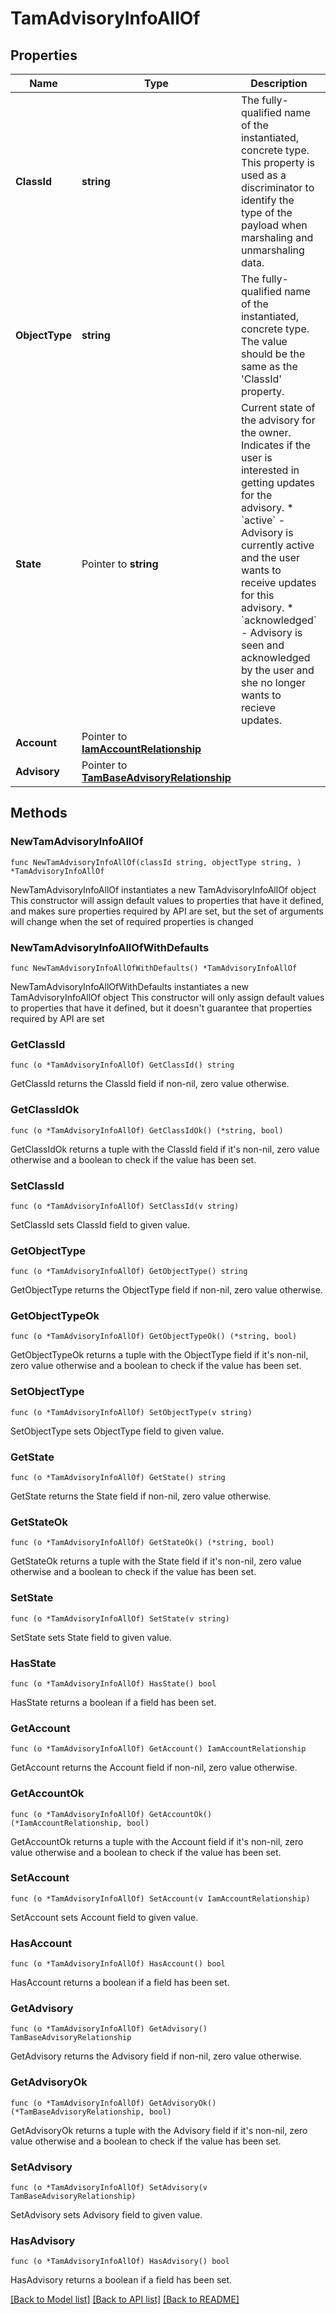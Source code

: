 # TamAdvisoryInfoAllOf

## Properties

Name | Type | Description | Notes
------------ | ------------- | ------------- | -------------
**ClassId** | **string** | The fully-qualified name of the instantiated, concrete type. This property is used as a discriminator to identify the type of the payload when marshaling and unmarshaling data. | [default to "tam.AdvisoryInfo"]
**ObjectType** | **string** | The fully-qualified name of the instantiated, concrete type. The value should be the same as the &#39;ClassId&#39; property. | [default to "tam.AdvisoryInfo"]
**State** | Pointer to **string** | Current state of the advisory for the owner. Indicates if the user is interested in getting updates for the advisory. * &#x60;active&#x60; - Advisory is currently active and the user wants to receive updates for this advisory. * &#x60;acknowledged&#x60; - Advisory is seen and acknowledged by the user and she no longer wants to recieve updates. | [optional] [default to "active"]
**Account** | Pointer to [**IamAccountRelationship**](IamAccountRelationship.md) |  | [optional] 
**Advisory** | Pointer to [**TamBaseAdvisoryRelationship**](TamBaseAdvisoryRelationship.md) |  | [optional] 

## Methods

### NewTamAdvisoryInfoAllOf

`func NewTamAdvisoryInfoAllOf(classId string, objectType string, ) *TamAdvisoryInfoAllOf`

NewTamAdvisoryInfoAllOf instantiates a new TamAdvisoryInfoAllOf object
This constructor will assign default values to properties that have it defined,
and makes sure properties required by API are set, but the set of arguments
will change when the set of required properties is changed

### NewTamAdvisoryInfoAllOfWithDefaults

`func NewTamAdvisoryInfoAllOfWithDefaults() *TamAdvisoryInfoAllOf`

NewTamAdvisoryInfoAllOfWithDefaults instantiates a new TamAdvisoryInfoAllOf object
This constructor will only assign default values to properties that have it defined,
but it doesn't guarantee that properties required by API are set

### GetClassId

`func (o *TamAdvisoryInfoAllOf) GetClassId() string`

GetClassId returns the ClassId field if non-nil, zero value otherwise.

### GetClassIdOk

`func (o *TamAdvisoryInfoAllOf) GetClassIdOk() (*string, bool)`

GetClassIdOk returns a tuple with the ClassId field if it's non-nil, zero value otherwise
and a boolean to check if the value has been set.

### SetClassId

`func (o *TamAdvisoryInfoAllOf) SetClassId(v string)`

SetClassId sets ClassId field to given value.


### GetObjectType

`func (o *TamAdvisoryInfoAllOf) GetObjectType() string`

GetObjectType returns the ObjectType field if non-nil, zero value otherwise.

### GetObjectTypeOk

`func (o *TamAdvisoryInfoAllOf) GetObjectTypeOk() (*string, bool)`

GetObjectTypeOk returns a tuple with the ObjectType field if it's non-nil, zero value otherwise
and a boolean to check if the value has been set.

### SetObjectType

`func (o *TamAdvisoryInfoAllOf) SetObjectType(v string)`

SetObjectType sets ObjectType field to given value.


### GetState

`func (o *TamAdvisoryInfoAllOf) GetState() string`

GetState returns the State field if non-nil, zero value otherwise.

### GetStateOk

`func (o *TamAdvisoryInfoAllOf) GetStateOk() (*string, bool)`

GetStateOk returns a tuple with the State field if it's non-nil, zero value otherwise
and a boolean to check if the value has been set.

### SetState

`func (o *TamAdvisoryInfoAllOf) SetState(v string)`

SetState sets State field to given value.

### HasState

`func (o *TamAdvisoryInfoAllOf) HasState() bool`

HasState returns a boolean if a field has been set.

### GetAccount

`func (o *TamAdvisoryInfoAllOf) GetAccount() IamAccountRelationship`

GetAccount returns the Account field if non-nil, zero value otherwise.

### GetAccountOk

`func (o *TamAdvisoryInfoAllOf) GetAccountOk() (*IamAccountRelationship, bool)`

GetAccountOk returns a tuple with the Account field if it's non-nil, zero value otherwise
and a boolean to check if the value has been set.

### SetAccount

`func (o *TamAdvisoryInfoAllOf) SetAccount(v IamAccountRelationship)`

SetAccount sets Account field to given value.

### HasAccount

`func (o *TamAdvisoryInfoAllOf) HasAccount() bool`

HasAccount returns a boolean if a field has been set.

### GetAdvisory

`func (o *TamAdvisoryInfoAllOf) GetAdvisory() TamBaseAdvisoryRelationship`

GetAdvisory returns the Advisory field if non-nil, zero value otherwise.

### GetAdvisoryOk

`func (o *TamAdvisoryInfoAllOf) GetAdvisoryOk() (*TamBaseAdvisoryRelationship, bool)`

GetAdvisoryOk returns a tuple with the Advisory field if it's non-nil, zero value otherwise
and a boolean to check if the value has been set.

### SetAdvisory

`func (o *TamAdvisoryInfoAllOf) SetAdvisory(v TamBaseAdvisoryRelationship)`

SetAdvisory sets Advisory field to given value.

### HasAdvisory

`func (o *TamAdvisoryInfoAllOf) HasAdvisory() bool`

HasAdvisory returns a boolean if a field has been set.


[[Back to Model list]](../README.md#documentation-for-models) [[Back to API list]](../README.md#documentation-for-api-endpoints) [[Back to README]](../README.md)


